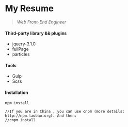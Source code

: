 # My Resume
> *Web Front-End Engineer*


#### Third-party library && plugins
- jquery-3.1.0
- fullPage
- particles

#### Tools
- Gulp
- Scss

#### Installation

```
npm install

//If you are in China , you can use cnpm (more details: http://npm.taobao.org). And then:
//cnpm install
```
